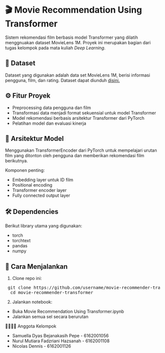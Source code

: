 # 🎬 **Movie Recommendation Using Transformer**

Sistem rekomendasi film berbasis model Transformer yang dilatih menggnuakan dataset MovieLens 1M. Proyek ini merupakan bagian dari tugas kelompok pada mata kuliah *Deep Learning*.

## 📁 **Dataset**
Dataset yang digunakan adalah data set MovieLens 1M, berisi informasi pengguna, film, dan rating. Dataset dapat diunduh [disini.](https://drive.google.com/file/d/1h6uydOD4ce0vrIKqTEYlLeb2ofp3BkoM/view?usp=sharing)

## ⚙️ **Fitur Proyek**
* Preprocessing data pengguna dan film
* Transformasi data menjadi format sekuensial untuk model Transformer
* Model rekomendasi berbasis arsitektur Transformer dari PyTorch
* Pelatihan model dan evaluasi kinerja

## 🧠 **Arsitektur Model**
Menggunakan TransformerEncoder dari PyTorch untuk mempelajari urutan film yang ditonton oleh pengguna dan memberikan rekomendasi film berikutnya.

Komponen penting:
* Embedding layer untuk ID film
* Positional encoding
* Transformer encoder layer
* Fully connected output layer

## 🛠️ **Dependencies**
Berikut library utama yang digunakan:
* torch
* torchtext
* pandas
* numpy

## 🏁 **Cara Menjalankan**
1. Clone repo ini:
<pre> git clone https://github.com/username/movie-recommender-transformer.git 
  cd movie-recommender-transformer </pre>
2. Jalankan notebook:
* Buka Movie Recommendation Using Transformer.ipynb
* Jalankan semua sel secara berurutan

👨‍👩‍👧‍👦 Anggota Kelompok
* Samuella Dyas Bejanakasih Pepe - 6162001056
* Nurul Mutiara Fadzriani Hazsanah - 6162001108
* Nicolas Dennis - 6162001126
